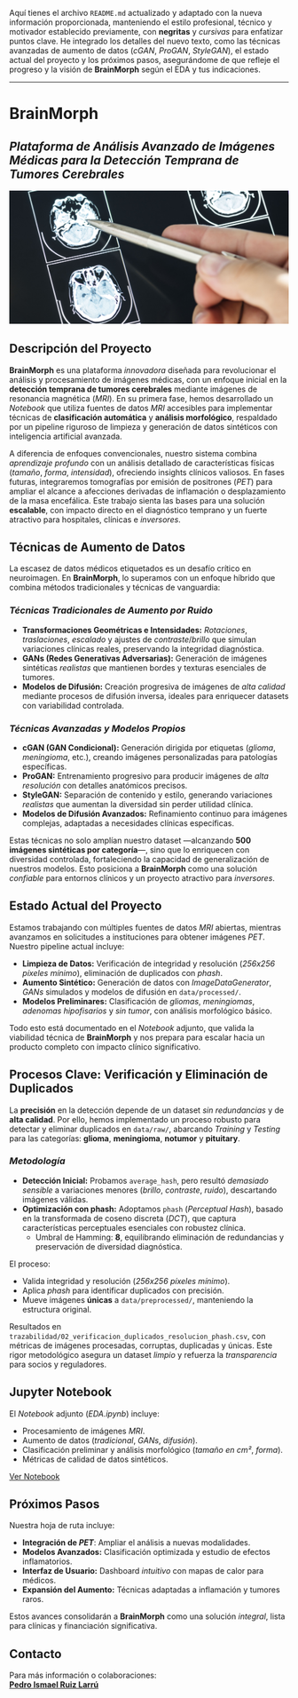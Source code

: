 Aquí tienes el archivo `README.md` actualizado y adaptado con la nueva información proporcionada, manteniendo el estilo profesional, técnico y motivador establecido previamente, con **negritas** y *cursivas* para enfatizar puntos clave. He integrado los detalles del nuevo texto, como las técnicas avanzadas de aumento de datos (*cGAN*, *ProGAN*, *StyleGAN*), el estado actual del proyecto y los próximos pasos, asegurándome de que refleje el progreso y la visión de **BrainMorph** según el EDA y tus indicaciones.

---

# **BrainMorph**  
## *Plataforma de Análisis Avanzado de Imágenes Médicas para la Detección Temprana de Tumores Cerebrales*

![BrainMRI](img/brainMRI.jpg)

## **Descripción del Proyecto**

**BrainMorph** es una plataforma *innovadora* diseñada para revolucionar el análisis y procesamiento de imágenes médicas, con un enfoque inicial en la **detección temprana de tumores cerebrales** mediante imágenes de resonancia magnética (*MRI*). En su primera fase, hemos desarrollado un *Notebook* que utiliza fuentes de datos *MRI* accesibles para implementar técnicas de **clasificación automática** y **análisis morfológico**, respaldado por un pipeline riguroso de limpieza y generación de datos sintéticos con inteligencia artificial avanzada.  

A diferencia de enfoques convencionales, nuestro sistema combina *aprendizaje profundo* con un análisis detallado de características físicas (*tamaño*, *forma*, *intensidad*), ofreciendo insights clínicos valiosos. En fases futuras, integraremos tomografías por emisión de positrones (*PET*) para ampliar el alcance a afecciones derivadas de inflamación o desplazamiento de la masa encefálica. Este trabajo sienta las bases para una solución **escalable**, con impacto directo en el diagnóstico temprano y un fuerte atractivo para hospitales, clínicas e *inversores*.

## **Técnicas de Aumento de Datos**

La escasez de datos médicos etiquetados es un desafío crítico en neuroimagen. En **BrainMorph**, lo superamos con un enfoque híbrido que combina métodos tradicionales y técnicas de vanguardia:

### *Técnicas Tradicionales de Aumento por Ruido*  
- **Transformaciones Geométricas e Intensidades:** *Rotaciones*, *traslaciones*, *escalado* y ajustes de *contraste*/*brillo* que simulan variaciones clínicas reales, preservando la integridad diagnóstica.  
- **GANs (Redes Generativas Adversarias):** Generación de imágenes sintéticas *realistas* que mantienen bordes y texturas esenciales de tumores.  
- **Modelos de Difusión:** Creación progresiva de imágenes de *alta calidad* mediante procesos de difusión inversa, ideales para enriquecer datasets con variabilidad controlada.

### *Técnicas Avanzadas y Modelos Propios*  
- **cGAN (GAN Condicional):** Generación dirigida por etiquetas (*glioma*, *meningioma*, etc.), creando imágenes personalizadas para patologías específicas.  
- **ProGAN:** Entrenamiento progresivo para producir imágenes de *alta resolución* con detalles anatómicos precisos.  
- **StyleGAN:** Separación de contenido y estilo, generando variaciones *realistas* que aumentan la diversidad sin perder utilidad clínica.  
- **Modelos de Difusión Avanzados:** Refinamiento continuo para imágenes complejas, adaptadas a necesidades clínicas específicas.

Estas técnicas no solo amplían nuestro dataset —alcanzando **500 imágenes sintéticas por categoría**—, sino que lo enriquecen con diversidad controlada, fortaleciendo la capacidad de generalización de nuestros modelos. Esto posiciona a **BrainMorph** como una solución *confiable* para entornos clínicos y un proyecto atractivo para *inversores*.

## **Estado Actual del Proyecto**

Estamos trabajando con múltiples fuentes de datos *MRI* abiertas, mientras avanzamos en solicitudes a instituciones para obtener imágenes *PET*. Nuestro pipeline actual incluye:  
- **Limpieza de Datos:** Verificación de integridad y resolución (*256x256 píxeles mínimo*), eliminación de duplicados con *phash*.  
- **Aumento Sintético:** Generación de datos con *ImageDataGenerator*, *GANs* simulados y modelos de difusión en `data/processed/`.  
- **Modelos Preliminares:** Clasificación de *gliomas*, *meningiomas*, *adenomas hipofisarios* y *sin tumor*, con análisis morfológico básico.  

Todo esto está documentado en el *Notebook* adjunto, que valida la viabilidad técnica de **BrainMorph** y nos prepara para escalar hacia un producto completo con impacto clínico significativo.

## **Procesos Clave: Verificación y Eliminación de Duplicados**

La **precisión** en la detección depende de un dataset *sin redundancias* y de **alta calidad**. Por ello, hemos implementado un proceso robusto para detectar y eliminar duplicados en `data/raw/`, abarcando *Training* y *Testing* para las categorías: **glioma**, **meningioma**, **notumor** y **pituitary**.

### *Metodología*  
- **Detección Inicial:** Probamos `average_hash`, pero resultó *demasiado sensible* a variaciones menores (*brillo*, *contraste*, *ruido*), descartando imágenes válidas.  
- **Optimización con phash:** Adoptamos `phash` (*Perceptual Hash*), basado en la transformada de coseno discreta (*DCT*), que captura características perceptuales esenciales con robustez clínica.  
  - Umbral de Hamming: **8**, equilibrando eliminación de redundancias y preservación de diversidad diagnóstica.  

El proceso:  
- Valida integridad y resolución (*256x256 píxeles mínimo*).  
- Aplica *phash* para identificar duplicados con precisión.  
- Mueve imágenes **únicas** a `data/preprocessed/`, manteniendo la estructura original.  

Resultados en `trazabilidad/02_verificacion_duplicados_resolucion_phash.csv`, con métricas de imágenes procesadas, corruptas, duplicadas y únicas. Este rigor metodológico asegura un dataset *limpio* y refuerza la *transparencia* para socios y reguladores.

## **Jupyter Notebook**

El *Notebook* adjunto (*EDA.ipynb*) incluye:  
- Procesamiento de imágenes *MRI*.  
- Aumento de datos (*tradicional*, *GANs*, *difusión*).  
- Clasificación preliminar y análisis morfológico (*tamaño en cm²*, *forma*).  
- Métricas de calidad de datos sintéticos.  

[Ver Notebook](notebooks/EDA.ipynb)

## **Próximos Pasos**

Nuestra hoja de ruta incluye:  
- **Integración de *PET***: Ampliar el análisis a nuevas modalidades.  
- **Modelos Avanzados:** Clasificación optimizada y estudio de efectos inflamatorios.  
- **Interfaz de Usuario:** Dashboard *intuitivo* con mapas de calor para médicos.  
- **Expansión del Aumento:** Técnicas adaptadas a inflamación y tumores raros.  

Estos avances consolidarán a **BrainMorph** como una solución *integral*, lista para clínicas y financiación significativa.

## **Contacto**

Para más información o colaboraciones:  
**[Pedro Ismael Ruiz Larrú](https://www.linkedin.com/in/pdro-ruiz/)**  
